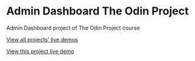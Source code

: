 # Admin Dashboard The Odin Project

Admin Dashboard project of The Odin Project course

[View all projects' live demos](https://minhhoccode111.github.io/all-projects-live-demos/) 

[View this project live demo](https://minhhoccode111.github.io/admin-dashboard-top/)
